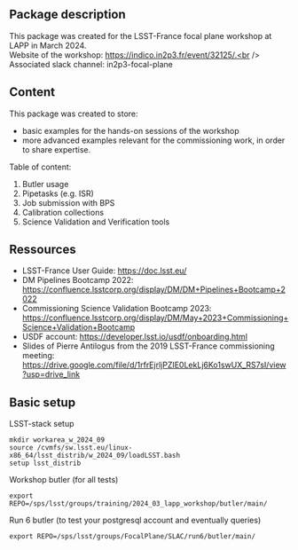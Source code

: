 ## Package description
This package was created for the LSST-France focal plane workshop at LAPP in March 2024.<br />
Website of the workshop: https://indico.in2p3.fr/event/32125/.<br />
Associated slack channel: in2p3-focal-plane<br />

## Content
This package was created to store:<br />
- basic examples for the hands-on sessions of the workshop<br />
- more advanced examples relevant for the commissioning work, in order to share expertise.<br />

Table of content:<br />
1) Butler usage<br /> 
2) Pipetasks (e.g. ISR) <br /> 
3) Job submission with BPS<br /> 
4) Calibration collections<br />
5) Science Validation and Verification tools<br />

## Ressources
- LSST-France User Guide: https://doc.lsst.eu/<br />
- DM Pipelines Bootcamp 2022: https://confluence.lsstcorp.org/display/DM/DM+Pipelines+Bootcamp+2022<br />
- Commissioning Science Validation Bootcamp 2023: https://confluence.lsstcorp.org/display/DM/May+2023+Commissioning+Science+Validation+Bootcamp<br />
- USDF account: https://developer.lsst.io/usdf/onboarding.html
- Slides of Pierre Antilogus from the 2019 LSST-France commissioning meeting: https://drive.google.com/file/d/1rfrEjrljPZIE0LekLj6Ko1swUX_RS7sI/view?usp=drive_link<br />

## Basic setup
LSST-stack setup
```
mkdir workarea_w_2024_09
source /cvmfs/sw.lsst.eu/linux-x86_64/lsst_distrib/w_2024_09/loadLSST.bash
setup lsst_distrib
```
Workshop butler (for all tests)
```
export REPO=/sps/lsst/groups/training/2024_03_lapp_workshop/butler/main/
```
Run 6 butler (to test your postgresql account and eventually queries)
```
export REPO=/sps/lsst/groups/FocalPlane/SLAC/run6/butler/main/
```
